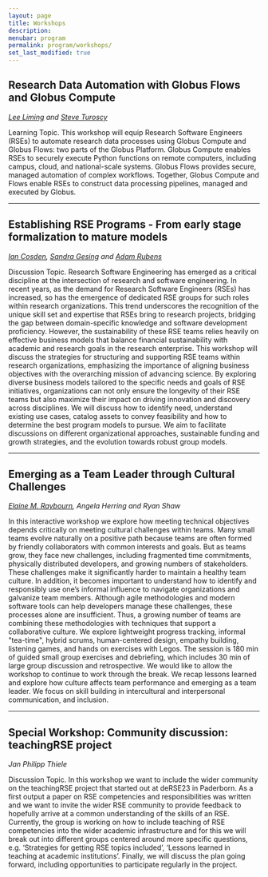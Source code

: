 ```yaml
---
layout: page
title: Workshops
description: 
menubar: program
permalink: program/workshops/
set_last_modified: true
---
```


## Research Data Automation with Globus Flows and Globus Compute

_[Lee Liming](http://www.uchicago.edu/) and [Steve Turoscy](https://www.globus.org)_

Learning Topic. This workshop will equip Research Software Engineers (RSEs) to automate
research data processes using Globus Compute and Globus Flows: two parts of the
Globus Platform. Globus Compute enables RSEs to securely execute Python functions on
remote computers, including campus, cloud, and national-scale systems. Globus Flows provides
secure, managed automation of complex workflows. Together, Globus Compute and Flows
enable RSEs to construct data processing pipelines, managed and executed by Globus.

---

## Establishing RSE Programs - From early stage formalization to mature models

_[Ian Cosden](https://researchcomputing.princeton.edu/services/research-software-engineering), [Sandra Gesing](https://www.sdsc.edu/) and [Adam Rubens](https://rsenyc.org/)_

Discussion Topic. Research Software Engineering has emerged as a critical
discipline at the intersection of research and software engineering. In recent years, as the
demand for Research Software Engineers (RSEs) has increased, so has the emergence of
dedicated RSE groups for such roles within research organizations. This trend underscores the
recognition of the unique skill set and expertise that RSEs bring to research projects, bridging
the gap between domain-specific knowledge and software development proficiency. However,
the sustainability of these RSE teams relies heavily on effective business models that balance
financial sustainability with academic and research goals in the research enterprise. This
workshop will discuss the strategies for structuring and supporting RSE teams within research
organizations, emphasizing the importance of aligning business objectives with the overarching
mission of advancing science. By exploring diverse business models tailored to the specific
needs and goals of RSE initiatives, organizations can not only ensure the longevity of their RSE
teams but also maximize their impact on driving innovation and discovery across disciplines.
We will discuss how to identify need, understand existing use cases, catalog assets to convey
feasibility and how to determine the best program models to pursue. We aim to facilitate
discussions on different organizational approaches, sustainable funding and growth strategies,
and the evolution towards robust group models.

---

## Emerging as a Team Leader through Cultural Challenges

_[Elaine M. Raybourn](https://www.sandia.gov/-emraybo/), Angela Herring and Ryan Shaw_

In this interactive workshop we explore how meeting technical objectives depends critically on
meeting cultural challenges within teams. Many small teams evolve naturally on a positive path
because teams are often formed by friendly collaborators with common interests and goals.
But as teams grow, they face new challenges, including fragmented time commitments,
physically distributed developers, and growing numbers of stakeholders. These challenges
make it significantly harder to maintain a healthy team culture. In addition, it becomes
important to understand how to identify and responsibly use one’s informal influence to
navigate organizations and galvanize team members. Although agile methodologies and
modern software tools can help developers manage these challenges, these processes alone
are insufficient. Thus, a growing number of teams are combining these methodologies with
techniques that support a collaborative culture. We explore lightweight progress tracking,
informal "tea-time", hybrid scrums, human-centered design, empathy building, listening games,
and hands on exercises with Legos. The session is 180 min of guided small group exercises and
debriefing, which includes 30 min of large group discussion and retrospective. We would like to
allow the workshop to continue to work through the break. We recap lessons learned and
explore how culture affects team performance and emerging as a team leader. We focus on
skill building in intercultural and interpersonal communication, and inclusion.

---

## Special Workshop: Community discussion: teachingRSE project

_Jan Philipp Thiele_

Discussion Topic. In this workshop we want to include the wider community on the
teachingRSE project that started out at deRSE23 in Paderborn.
As a first output a paper on RSE competencies and responsibilities was written
and we want to invite the wider RSE community to provide feedback to hopefully arrive at a
common understanding of the skills of an RSE.
Currently, the group is working on how to include teaching of RSE competencies into the wider
academic infrastructure and for this we will break out into different groups centered around more
specific questions, e.g. ‘Strategies for getting RSE topics included’,
‘Lessons learned in teaching at academic institutions’.
Finally, we will discuss the plan going forward, including opportunities to participate regularly in
the project.
